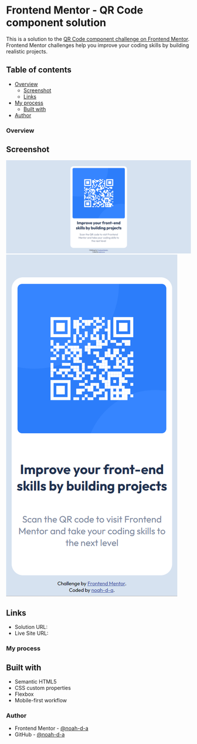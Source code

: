 # Frontend Mentor - QR Code component solution

This is a solution to the [QR Code component challenge on Frontend Mentor](https://www.frontendmentor.io/challenges/qr-code-component-iux_sIO_H). Frontend Mentor challenges help you improve your coding skills by building realistic projects. 

## Table of contents

- [Overview](#overview)
  - [Screenshot](#screenshot)
  - [Links](#links)
- [My process](#my-process)
  - [Built with](#built-with)
- [Author](#author)

### Overview

## Screenshot

![](./screenshots/desktop-screenshot.png)
![](./screenshots/mobile-screenshot.png)

## Links

- Solution URL: [](https://your-solution-url.com)
- Live Site URL: [](https://noah-d-a.github.io/qr-code-project/)

### My process

## Built with

- Semantic HTML5
- CSS custom properties
- Flexbox
- Mobile-first workflow

### Author

- Frontend Mentor - [@noah-d-a](https://www.frontendmentor.io/profile/noah-d-a)
- GitHub - [@noah-d-a](https://www.github.com/noah-d-a)